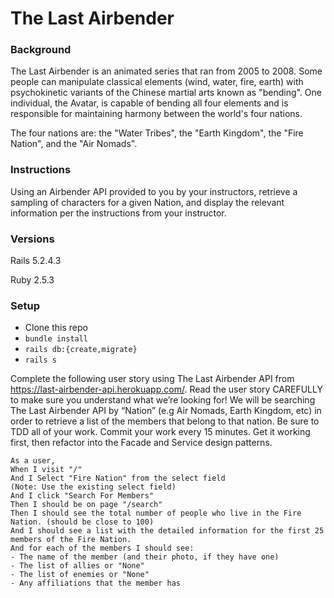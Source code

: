 # The Last Airbender

### Background

The Last Airbender is an animated series that ran from 2005 to 2008. Some people can manipulate classical elements (wind, water, fire, earth) with psychokinetic variants of the Chinese martial arts known as "bending". One individual, the Avatar, is capable of bending all four elements and is responsible for maintaining harmony between the world's four nations.

The four nations are: the "Water Tribes", the "Earth Kingdom", the "Fire Nation", and the "Air Nomads".

### Instructions

Using an Airbender API provided to you by your instructors, retrieve a sampling of characters for a given Nation, and display the relevant information per the instructions from your instructor.

### Versions

Rails 5.2.4.3

Ruby 2.5.3

### Setup

- Clone this repo
- `bundle install`
- `rails db:{create,migrate}`
- `rails s`

Complete the following user story using The Last Airbender API from https://last-airbender-api.herokuapp.com/. Read the user story CAREFULLY to make sure you understand what we’re looking for!
We will be searching The Last Airbender API by “Nation” (e.g Air Nomads, Earth Kingdom, etc) in order to retrieve a list of the members that belong to that nation.
Be sure to TDD all of your work. Commit your work every 15 minutes. Get it working first, then refactor into the Facade and Service design patterns.
```
As a user,
When I visit "/"
And I Select "Fire Nation" from the select field
(Note: Use the existing select field)
And I click "Search For Members"
Then I should be on page "/search"
Then I should see the total number of people who live in the Fire Nation. (should be close to 100)
And I should see a list with the detailed information for the first 25 members of the Fire Nation.
And for each of the members I should see:
- The name of the member (and their photo, if they have one)
- The list of allies or "None"
- The list of enemies or "None"
- Any affiliations that the member has
```